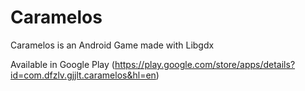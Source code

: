 # Caramelos
Caramelos is an Android Game made with Libgdx

Available in Google Play (https://play.google.com/store/apps/details?id=com.dfzlv.gjjlt.caramelos&hl=en)
